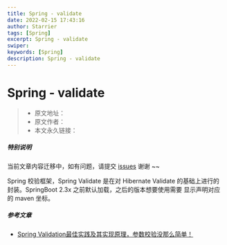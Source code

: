 ```yaml
---
title: Spring - validate
date: 2022-02-15 17:43:16
author: Starrier
tags: [Spring]
excerpt: Spring - validate
swiper:
keywords: [Spring]
description: Spring - validate
---
```


# Spring - validate

> * 原文地址：[]()
> * 原文作者：[]()
> * 本文永久链接：[]()

##### **特别说明**

当前文章内容迁移中，如有问题，请提交 [issues](https://github.com/Starrier/starrier.github.io/issues) 谢谢 ~~

Spring 校验框架，Spring Validate 是在对 Hibernate Validate 的基础上进行的封装。SpringBoot 2.3x 之前默认加载，之后的版本想要使用需要
显示声明对应的 maven 坐标。

##### 参考文章

- [Spring Validation最佳实践及其实现原理，参数校验没那么简单！](https://segmentfault.com/a/1190000023471742)
